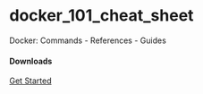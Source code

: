 # docker_101_cheat_sheet
Docker: Commands - References - Guides

#### Downloads
[Get Started](https://www.docker.com/get-started/)

